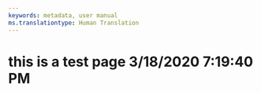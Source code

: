 ```yaml
---
keywords: metadata, user manual
ms.translationtype: Human Translation
---
```

# this is a test page 3/18/2020 7:19:40 PM
